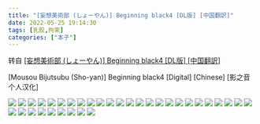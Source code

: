 ```yaml
---
title: "[妄想美術部 (しょーやん)] Beginning black4 [DL版] [中国翻訳]"
date: 2022-05-25 19:14:30
tags: [乳胶,拘束]
categories: ["本子"]
---
```


转自 [[妄想美術部 (しょーやん)] Beginning black4 [DL版] [中国翻訳]](https://nhentai.com/zh/comic/mousou-bijutsubu-sho-yan-beginning-black4-digital-chinese)

\[Mousou Bijutsubu (Sho-yan)\] Beginning black4 \[Digital\] \[Chinese\] \[影之音个人汉化\]

![](1.jpg)
![](2.jpg)
![](3.jpg)
![](4.jpg)
![](5.jpg)
![](6.jpg)
![](7.jpg)
![](8.jpg)
![](9.jpg)
![](10.jpg)
![](11.jpg)
![](12.jpg)
![](13.jpg)
![](14.jpg)
![](15.jpg)
![](16.jpg)
![](17.jpg)
![](18.jpg)
![](19.jpg)
![](20.jpg)
![](21.jpg)
![](22.jpg)
![](23.jpg)
![](24.jpg)
![](25.jpg)
![](26.jpg)
![](27.jpg)
![](28.jpg)
![](29.jpg)
![](30.jpg)
![](31.jpg)
![](32.jpg)
![](33.jpg)
![](34.jpg)